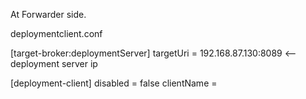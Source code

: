 At Forwarder side.


deploymentclient.conf


[target-broker:deploymentServer]
targetUri = 192.168.87.130:8089 <-- deployment server ip

[deployment-client]
disabled = false
clientName = <deploymentNewName>
